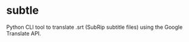 # subtle
 Python CLI tool to translate .srt (SubRip subtitle files) using the Google Translate API.
